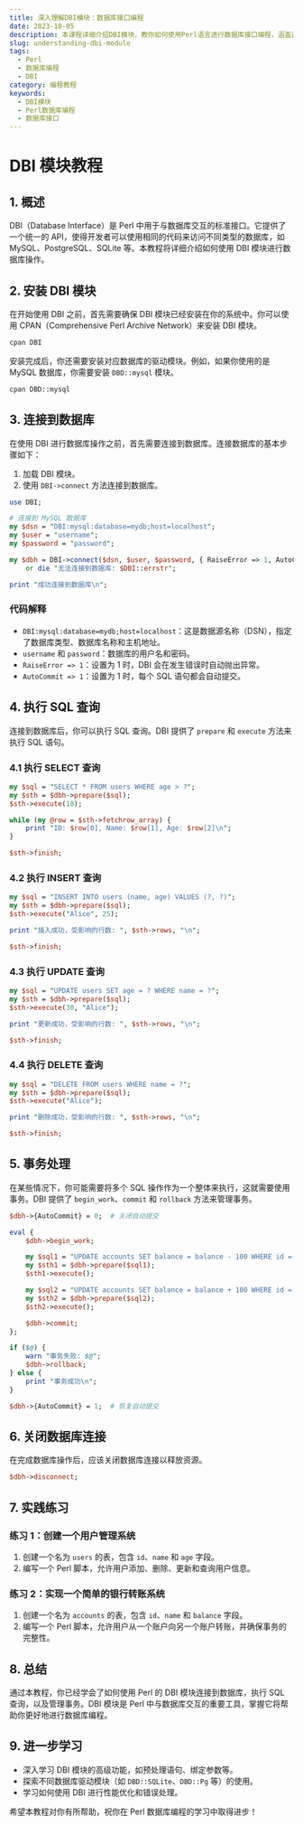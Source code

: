 ```yaml
---
title: 深入理解DBI模块：数据库接口编程
date: 2023-10-05
description: 本课程详细介绍DBI模块，教你如何使用Perl语言进行数据库接口编程，涵盖连接、查询、事务处理等核心概念。
slug: understanding-dbi-module
tags:
  - Perl
  - 数据库编程
  - DBI
category: 编程教程
keywords:
  - DBI模块
  - Perl数据库编程
  - 数据库接口
---
```


# DBI 模块教程

## 1. 概述

DBI（Database Interface）是 Perl 中用于与数据库交互的标准接口。它提供了一个统一的 API，使得开发者可以使用相同的代码来访问不同类型的数据库，如 MySQL、PostgreSQL、SQLite 等。本教程将详细介绍如何使用 DBI 模块进行数据库操作。

## 2. 安装 DBI 模块

在开始使用 DBI 之前，首先需要确保 DBI 模块已经安装在你的系统中。你可以使用 CPAN（Comprehensive Perl Archive Network）来安装 DBI 模块。

```bash
cpan DBI
```

安装完成后，你还需要安装对应数据库的驱动模块。例如，如果你使用的是 MySQL 数据库，你需要安装 `DBD::mysql` 模块。

```bash
cpan DBD::mysql
```

## 3. 连接到数据库

在使用 DBI 进行数据库操作之前，首先需要连接到数据库。连接数据库的基本步骤如下：

1. 加载 DBI 模块。
2. 使用 `DBI->connect` 方法连接到数据库。

```perl
use DBI;

# 连接到 MySQL 数据库
my $dsn = "DBI:mysql:database=mydb;host=localhost";
my $user = "username";
my $password = "password";

my $dbh = DBI->connect($dsn, $user, $password, { RaiseError => 1, AutoCommit => 1 })
    or die "无法连接到数据库: $DBI::errstr";

print "成功连接到数据库\n";
```

### 代码解释

- `DBI:mysql:database=mydb;host=localhost`：这是数据源名称（DSN），指定了数据库类型、数据库名称和主机地址。
- `username` 和 `password`：数据库的用户名和密码。
- `RaiseError => 1`：设置为 1 时，DBI 会在发生错误时自动抛出异常。
- `AutoCommit => 1`：设置为 1 时，每个 SQL 语句都会自动提交。

## 4. 执行 SQL 查询

连接到数据库后，你可以执行 SQL 查询。DBI 提供了 `prepare` 和 `execute` 方法来执行 SQL 语句。

### 4.1 执行 SELECT 查询

```perl
my $sql = "SELECT * FROM users WHERE age > ?";
my $sth = $dbh->prepare($sql);
$sth->execute(18);

while (my @row = $sth->fetchrow_array) {
    print "ID: $row[0], Name: $row[1], Age: $row[2]\n";
}

$sth->finish;
```

### 4.2 执行 INSERT 查询

```perl
my $sql = "INSERT INTO users (name, age) VALUES (?, ?)";
my $sth = $dbh->prepare($sql);
$sth->execute("Alice", 25);

print "插入成功，受影响的行数: ", $sth->rows, "\n";

$sth->finish;
```

### 4.3 执行 UPDATE 查询

```perl
my $sql = "UPDATE users SET age = ? WHERE name = ?";
my $sth = $dbh->prepare($sql);
$sth->execute(30, "Alice");

print "更新成功，受影响的行数: ", $sth->rows, "\n";

$sth->finish;
```

### 4.4 执行 DELETE 查询

```perl
my $sql = "DELETE FROM users WHERE name = ?";
my $sth = $dbh->prepare($sql);
$sth->execute("Alice");

print "删除成功，受影响的行数: ", $sth->rows, "\n";

$sth->finish;
```

## 5. 事务处理

在某些情况下，你可能需要将多个 SQL 操作作为一个整体来执行，这就需要使用事务。DBI 提供了 `begin_work`、`commit` 和 `rollback` 方法来管理事务。

```perl
$dbh->{AutoCommit} = 0;  # 关闭自动提交

eval {
    $dbh->begin_work;

    my $sql1 = "UPDATE accounts SET balance = balance - 100 WHERE id = 1";
    my $sth1 = $dbh->prepare($sql1);
    $sth1->execute();

    my $sql2 = "UPDATE accounts SET balance = balance + 100 WHERE id = 2";
    my $sth2 = $dbh->prepare($sql2);
    $sth2->execute();

    $dbh->commit;
};

if ($@) {
    warn "事务失败: $@";
    $dbh->rollback;
} else {
    print "事务成功\n";
}

$dbh->{AutoCommit} = 1;  # 恢复自动提交
```

## 6. 关闭数据库连接

在完成数据库操作后，应该关闭数据库连接以释放资源。

```perl
$dbh->disconnect;
```

## 7. 实践练习

### 练习 1：创建一个用户管理系统

1. 创建一个名为 `users` 的表，包含 `id`、`name` 和 `age` 字段。
2. 编写一个 Perl 脚本，允许用户添加、删除、更新和查询用户信息。

### 练习 2：实现一个简单的银行转账系统

1. 创建一个名为 `accounts` 的表，包含 `id`、`name` 和 `balance` 字段。
2. 编写一个 Perl 脚本，允许用户从一个账户向另一个账户转账，并确保事务的完整性。

## 8. 总结

通过本教程，你已经学会了如何使用 Perl 的 DBI 模块连接到数据库，执行 SQL 查询，以及管理事务。DBI 模块是 Perl 中与数据库交互的重要工具，掌握它将帮助你更好地进行数据库编程。

## 9. 进一步学习

- 深入学习 DBI 模块的高级功能，如预处理语句、绑定参数等。
- 探索不同数据库驱动模块（如 `DBD::SQLite`、`DBD::Pg` 等）的使用。
- 学习如何使用 DBI 进行性能优化和错误处理。

希望本教程对你有所帮助，祝你在 Perl 数据库编程的学习中取得进步！